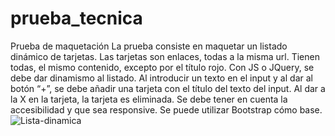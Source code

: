 # prueba_tecnica

Prueba de maquetación
La prueba consiste en maquetar un listado dinámico de tarjetas.
Las tarjetas son enlaces, todas a la misma url.
Tienen todas, el mismo contenido, excepto por el título rojo.
Con JS o JQuery, se debe dar dinamismo al listado. Al introducir un texto en el input y al dar al
botón “+”, se debe añadir una tarjeta con el título del texto del input.
Al dar a la X en la tarjeta, la tarjeta es eliminada.
Se debe tener en cuenta la accesibilidad y que sea responsive. Se puede utilizar Bootstrap
cómo base.![Lista-dinamica](https://user-images.githubusercontent.com/93122874/174850967-0bac413f-536b-42fe-8385-661c253207d2.png)
